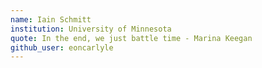 ```yaml
---
name: Iain Schmitt
institution: University of Minnesota
quote: In the end, we just battle time - Marina Keegan
github_user: eoncarlyle
---
```

